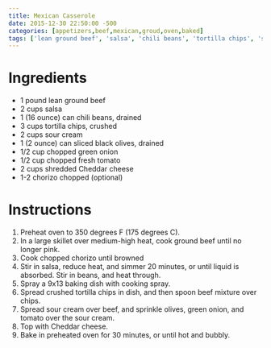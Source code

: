 ```yaml
---
title: Mexican Casserole
date: 2015-12-30 22:50:00 -500
categories: [appetizers,beef,mexican,groud,oven,baked]
tags: ['lean ground beef', 'salsa', 'chili beans', 'tortilla chips', 'sour cream', 'sliced black olives', 'chopped green onion', 'chopped fresh tomato', 'shredded Cheddar cheese', 'chorizo']
---
```


# Ingredients

-   1 pound lean ground beef
-   2 cups salsa
-   1 (16 ounce) can chili beans, drained
-   3 cups tortilla chips, crushed
-   2 cups sour cream
-   1 (2 ounce) can sliced black olives, drained
-   1/2 cup chopped green onion
-   1/2 cup chopped fresh tomato
-   2 cups shredded Cheddar cheese
-   1-2 chorizo chopped (optional)



# Instructions 

1.  Preheat oven to 350 degrees F (175 degrees C).
2.  In a large skillet over medium-high heat, cook ground beef until no longer pink.
3.  Cook chopped chorizo until browned
4.  Stir in salsa, reduce heat, and simmer 20 minutes, or until liquid is absorbed. Stir in beans, and heat through.
5.  Spray a 9x13 baking dish with cooking spray.
6.  Spread crushed tortilla chips in dish, and then spoon beef mixture over chips.
7.  Spread sour cream over beef, and sprinkle olives, green onion, and tomato over the sour cream.
8.  Top with Cheddar cheese.
9.  Bake in preheated oven for 30 minutes, or until hot and bubbly.


